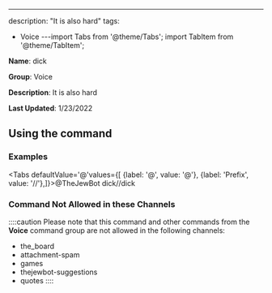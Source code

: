---
description: "It is also hard"
tags:
  - Voice
---import Tabs from '@theme/Tabs';
import TabItem from '@theme/TabItem';

**Name**: dick

**Group**: Voice

**Description**: It is also hard

**Last Updated**: 1/23/2022

## Using the command

### Examples
<Tabs defaultValue='@'values={[ {label: '@', value: '@'}, {label: 'Prefix', value: '//'},]}><TabItem value='@'>@TheJewBot dick</TabItem><TabItem value='//'>//dick</TabItem></Tabs>

### Command Not Allowed in these Channels
::::caution Please note that this command and other commands from the **Voice** command group are not allowed in the following channels:
- the_board
- attachment-spam
- games
- thejewbot-suggestions
- quotes
::::